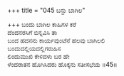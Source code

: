 +++
title = "045 ಬನ್ದು ಬಾಗಿಲ"

+++
ಬಂದು ಬಾಗಿಲ ಕಾಹಿಗಳ ಕರೆ  
ದೆಂದನರಸಿಗೆ ಬಿನ್ನವಿಸಿ ತಾ  
ಬಂದ ಹದನನು ಕಾರ್ಯವುಂಟೆನೆ ಹಲವು ಬಾಗಿಲಲಿ   
ಬಂದುದಲ್ಲಿಯದಲ್ಲಿಗರುಹಿಸ  
ಲಿಂದುಮುಖಿ ಕೇಳಿದಳು ಬರ ಹೇ  
ಳೆಂದರಾತನ ಹೊಗಿಸಿದರು ಹೊಕ್ಕನು ಸತೀಸಭೆಯ     ॥45॥